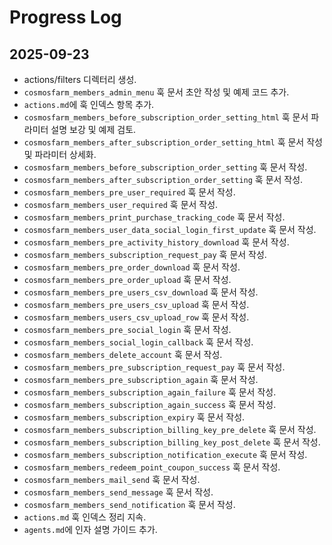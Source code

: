 ﻿# Progress Log

## 2025-09-23
- actions/filters 디렉터리 생성.
- `cosmosfarm_members_admin_menu` 훅 문서 초안 작성 및 예제 코드 추가.
- `actions.md`에 훅 인덱스 항목 추가.
- `cosmosfarm_members_before_subscription_order_setting_html` 훅 문서 파라미터 설명 보강 및 예제 검토.
- `cosmosfarm_members_after_subscription_order_setting_html` 훅 문서 작성 및 파라미터 상세화.
- `cosmosfarm_members_before_subscription_order_setting` 훅 문서 작성.
- `cosmosfarm_members_after_subscription_order_setting` 훅 문서 작성.
- `cosmosfarm_members_pre_user_required` 훅 문서 작성.
- `cosmosfarm_members_user_required` 훅 문서 작성.
- `cosmosfarm_members_print_purchase_tracking_code` 훅 문서 작성.
- `cosmosfarm_members_user_data_social_login_first_update` 훅 문서 작성.
- `cosmosfarm_members_pre_activity_history_download` 훅 문서 작성.
- `cosmosfarm_members_subscription_request_pay` 훅 문서 작성.
- `cosmosfarm_members_pre_order_download` 훅 문서 작성.
- `cosmosfarm_members_pre_order_upload` 훅 문서 작성.
- `cosmosfarm_members_pre_users_csv_download` 훅 문서 작성.
- `cosmosfarm_members_pre_users_csv_upload` 훅 문서 작성.
- `cosmosfarm_members_users_csv_upload_row` 훅 문서 작성.
- `cosmosfarm_members_pre_social_login` 훅 문서 작성.
- `cosmosfarm_members_social_login_callback` 훅 문서 작성.
- `cosmosfarm_members_delete_account` 훅 문서 작성.
- `cosmosfarm_members_pre_subscription_request_pay` 훅 문서 작성.
- `cosmosfarm_members_pre_subscription_again` 훅 문서 작성.
- `cosmosfarm_members_subscription_again_failure` 훅 문서 작성.
- `cosmosfarm_members_subscription_again_success` 훅 문서 작성.
- `cosmosfarm_members_subscription_expiry` 훅 문서 작성.
- `cosmosfarm_members_subscription_billing_key_pre_delete` 훅 문서 작성.
- `cosmosfarm_members_subscription_billing_key_post_delete` 훅 문서 작성.
- `cosmosfarm_members_subscription_notification_execute` 훅 문서 작성.
- `cosmosfarm_members_redeem_point_coupon_success` 훅 문서 작성.
- `cosmosfarm_members_mail_send` 훅 문서 작성.
- `cosmosfarm_members_send_message` 훅 문서 작성.
- `cosmosfarm_members_send_notification` 훅 문서 작성.
- `actions.md` 훅 인덱스 정리 지속.
- `agents.md`에 인자 설명 가이드 추가.
